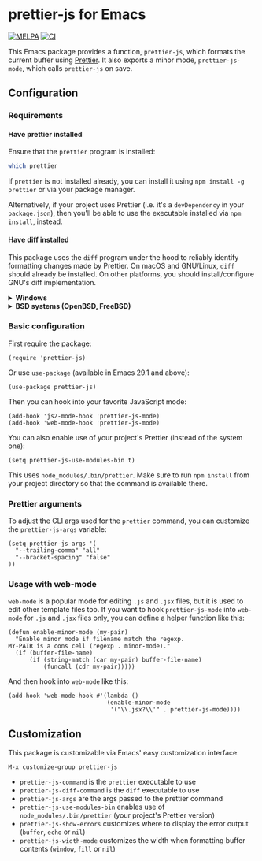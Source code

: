 # prettier-js for Emacs

[![MELPA](http://melpa.org/packages/prettier-js-badge.svg)](http://melpa.org/#/prettier-js) [![CI](https://github.com/prettier/prettier-emacs/actions/workflows/test.yml/badge.svg)](https://github.com/prettier/prettier-emacs/actions/workflows/test.yml)

This Emacs package provides a function, `prettier-js`, which formats the current buffer using [Prettier](https://github.com/prettier/prettier). It also exports a minor mode, `prettier-js-mode`, which calls `prettier-js` on save.

## Configuration

### Requirements

#### Have prettier installed

Ensure that the `prettier` program is installed:

```bash
which prettier
```

If `prettier` is not installed already, you can install it using `npm install -g prettier` or via your package manager.

Alternatively, if your project uses Prettier (i.e. it's a `devDependency` in your `package.json`), then you'll be able to use the executable installed via `npm install`, instead.

#### Have diff installed

This package uses the `diff` program under the hood to reliably identify formatting changes made by Prettier.  On macOS and GNU/Linux, `diff` should already be installed.  On other platforms, you should install/configure GNU's diff implementation.

<details><summary><b>Windows</b></summary>

  On Windows, install via [Chocolatey](https://chocolatey.org/):

  1. Follow the Chocolatey install instructions: https://chocolatey.org/install
  2. Open an Admin PowerShell session
  3. Install the `diff` program: `choco install diffutils`

  Also, make sure that the correct version of `diff` is accessible from your system path; sometimes, multiple conflicting `diff` executables may be installed.
</details>

<details><summary><b>BSD systems (OpenBSD, FreeBSD)</b></summary>

  On BSD systems (like OpenBSD, FreeBSD), the default `diff` program may not support some GNU diff features that this package requires, such as `--strip-trailing-cr`. To resolve this:

  1. Install GNU diff (often called `gdiff` or `gnudiff`):
     - On OpenBSD: `pkg_add gdiff`
     - On FreeBSD: `pkg install diffutils`
  2. Configure this package to use the GNU diff implementation:
     ```elisp
     (setq prettier-js-diff-command "gdiff")
     ```
     (Use the appropriate command name for your system, which might be `gdiff`, `gnudiff`, or `gd`)
</details>

### Basic configuration

First require the package:

```elisp
(require 'prettier-js)
```

Or use `use-package` (available in Emacs 29.1 and above):

```elisp
(use-package prettier-js)
```

Then you can hook into your favorite JavaScript mode:

```elisp
(add-hook 'js2-mode-hook 'prettier-js-mode)
(add-hook 'web-mode-hook 'prettier-js-mode)
```

You can also enable use of your project's Prettier (instead of the system one):

```elisp
(setq prettier-js-use-modules-bin t)
```

This uses `node_modules/.bin/prettier`. Make sure to run `npm install` from your project directory so that the command is available there.

### Prettier arguments

To adjust the CLI args used for the `prettier` command, you can customize the `prettier-js-args` variable:

```elisp
(setq prettier-js-args '(
  "--trailing-comma" "all"
  "--bracket-spacing" "false"
))
```

### Usage with web-mode

`web-mode` is a popular mode for editing `.js` and `.jsx` files, but it is used to edit other template files too. If you want to hook `prettier-js-mode` into `web-mode` for `.js` and `.jsx` files only, you can define a helper function like this:

```elisp
(defun enable-minor-mode (my-pair)
  "Enable minor mode if filename match the regexp.
MY-PAIR is a cons cell (regexp . minor-mode)."
  (if (buffer-file-name)
      (if (string-match (car my-pair) buffer-file-name)
          (funcall (cdr my-pair)))))
```

And then hook into `web-mode` like this:

```elisp
(add-hook 'web-mode-hook #'(lambda ()
                            (enable-minor-mode
                             '("\\.jsx?\\'" . prettier-js-mode))))
```

## Customization

This package is customizable via Emacs' easy customization interface:

```
M-x customize-group prettier-js
```

* `prettier-js-command` is the `prettier` executable to use
* `prettier-js-diff-command` is the `diff` executable to use
* `prettier-js-args` are the args passed to the prettier command
* `prettier-js-use-modules-bin` enables use of `node_modules/.bin/prettier` (your project's Prettier version)
* `prettier-js-show-errors` customizes where to display the error output (`buffer`, `echo` or `nil`)
* `prettier-js-width-mode` customizes the width when formatting buffer contents (`window`, `fill` or `nil`)
